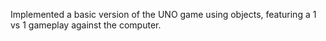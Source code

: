 Implemented a basic version of the UNO game using objects, featuring a 1 vs 1 gameplay against the computer.